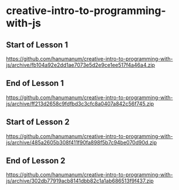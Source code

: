 # creative-intro-to-programming-with-js

## Start of Lesson 1
https://github.com/hanumanum/creative-intro-to-programming-with-js/archive/fb104a92e2dd1ae7073e5d2e9ce1ee517f4a46a4.zip

## End of Lesson 1
https://github.com/hanumanum/creative-intro-to-programming-with-js/archive/ff213d2658c9fdfbd3c3cfc8a0407a842c56f745.zip

## Start of Lesson 2
https://github.com/hanumanum/creative-intro-to-programming-with-js/archive/485a2605b308f411f90fa898f5b7c94be070d90d.zip

## End of Lesson 2
https://github.com/hanumanum/creative-intro-to-programming-with-js/archive/302db77919acb8141dbb82c1a1ab686513f9f437.zip
